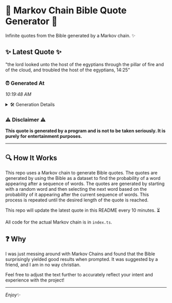 # 📖 Markov Chain Bible Quote Generator 📖

Infinite quotes from the Bible generated by a Markov chain. ✨

## ✨ Latest Quote ✨
"the lord looked unto the host of the egyptians through the pillar of fire and of the cloud, and troubled the host of the egyptians, 14:25"

### ⏰ Generated At
*10:19:48 AM*

<details>
    <summary>🛠️ Generation Details</summary>
    <p>
        <strong>🌱 Seed:</strong> the<br>
        <strong>🔄 Iterations:</strong> 25<br>
        <strong>📜 Context History:</strong><br>[ the ]: lord<br>[ the, lord ]: looked<br>[ the, lord, looked ]: unto<br>[ the, lord, looked, unto ]: the<br>[ the, lord, looked, unto, the ]: host<br>[ the, lord, looked, unto, the, host ]: of<br>[ lord, looked, unto, the, host, of ]: the<br>[ looked, unto, the, host, of, the ]: egyptians<br>[ unto, the, host, of, the, egyptians ]: through<br>[ the, host, of, the, egyptians, through ]: the<br>[ host, of, the, egyptians, through, the ]: pillar<br>[ of, the, egyptians, through, the, pillar ]: of<br>[ the, egyptians, through, the, pillar, of ]: fire<br>[ egyptians, through, the, pillar, of, fire ]: and<br>[ through, the, pillar, of, fire, and ]: of<br>[ the, pillar, of, fire, and, of ]: the<br>[ pillar, of, fire, and, of, the ]: cloud,<br>[ of, fire, and, of, the, cloud, ]: and<br>[ fire, and, of, the, cloud,, and ]: troubled<br>[ and, of, the, cloud,, and, troubled ]: the<br>[ of, the, cloud,, and, troubled, the ]: host<br>[ the, cloud,, and, troubled, the, host ]: of<br>[ cloud,, and, troubled, the, host, of ]: the<br>[ and, troubled, the, host, of, the ]: egyptians,<br>[ troubled, the, host, of, the, egyptians, ]: 14:25<br>
    </p>
</details>

### ⚠️ Disclaimer ⚠️
**This quote is generated by a program and is not to be taken seriously. It is purely for entertainment purposes.**

---

## 🔍 How It Works

This repo uses a Markov chain to generate Bible quotes. The quotes are generated by using the Bible as a dataset to find the probability of a word appearing after a sequence of words. The quotes are generated by starting with a random word and then selecting the next word based on the probability of it appearing after the current sequence of words. This process is repeated until the desired length of the quote is reached.

This repo will update the latest quote in this README every 10 minutes. ⏳

All code for the actual Markov chain is in `index.ts`.

## ❓ Why

I was just messing around with Markov Chains and found that the Bible surprisingly yielded good results when prompted. 
It was suggested by a friend, and I am in no way christian.

Feel free to adjust the text further to accurately reflect your intent and experience with the project!

---

*Enjoy*✨
